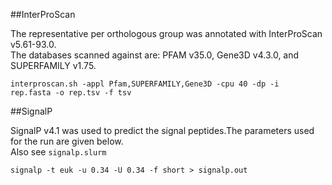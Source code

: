 ##InterProScan  

The representative per orthologous group was annotated with InterProScan v5.61-93.0.  
The databases scanned against are: PFAM v35.0, Gene3D v4.3.0, and SUPERFAMILY v1.75. 

<code>interproscan.sh -appl Pfam,SUPERFAMILY,Gene3D -cpu 40 -dp -i rep.fasta -o rep.tsv -f tsv</code>  

##SignalP  

SignalP v4.1 was used to predict the signal peptides.The parameters used for the run are given below.  
Also see <code>signalp.slurm</code>   

<code>signalp -t euk -u 0.34 -U 0.34 -f short > signalp.out </code>   
